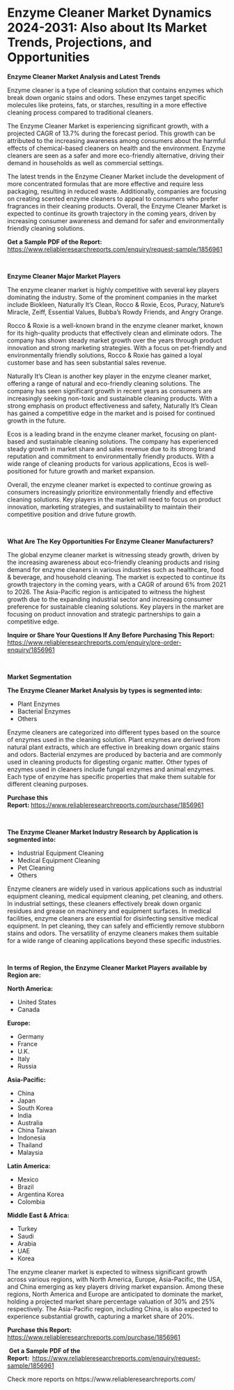 <p><h1>Enzyme Cleaner Market Dynamics 2024-2031: Also about Its Market Trends, Projections, and Opportunities</h1></p><p><strong>Enzyme Cleaner Market Analysis and Latest Trends</strong></p>
<p><p>Enzyme cleaner is a type of cleaning solution that contains enzymes which break down organic stains and odors. These enzymes target specific molecules like proteins, fats, or starches, resulting in a more effective cleaning process compared to traditional cleaners.</p><p>The Enzyme Cleaner Market is experiencing significant growth, with a projected CAGR of 13.7% during the forecast period. This growth can be attributed to the increasing awareness among consumers about the harmful effects of chemical-based cleaners on health and the environment. Enzyme cleaners are seen as a safer and more eco-friendly alternative, driving their demand in households as well as commercial settings.</p><p>The latest trends in the Enzyme Cleaner Market include the development of more concentrated formulas that are more effective and require less packaging, resulting in reduced waste. Additionally, companies are focusing on creating scented enzyme cleaners to appeal to consumers who prefer fragrances in their cleaning products. Overall, the Enzyme Cleaner Market is expected to continue its growth trajectory in the coming years, driven by increasing consumer awareness and demand for safer and environmentally friendly cleaning solutions.</p></p>
<p><strong>Get a Sample PDF of the Report:&nbsp;</strong> <a href="https://www.reliableresearchreports.com/enquiry/request-sample/1856961">https://www.reliableresearchreports.com/enquiry/request-sample/1856961</a></p>
<p>&nbsp;</p>
<p><strong>Enzyme Cleaner Major Market Players</strong></p>
<p><p>The enzyme cleaner market is highly competitive with several key players dominating the industry. Some of the prominent companies in the market include Biokleen, Naturally It’s Clean, Rocco & Roxie, Ecos, Puracy, Nature’s Miracle, Zeiff, Essential Values, Bubba’s Rowdy Friends, and Angry Orange.</p><p>Rocco & Roxie is a well-known brand in the enzyme cleaner market, known for its high-quality products that effectively clean and eliminate odors. The company has shown steady market growth over the years through product innovation and strong marketing strategies. With a focus on pet-friendly and environmentally friendly solutions, Rocco & Roxie has gained a loyal customer base and has seen substantial sales revenue.</p><p>Naturally It’s Clean is another key player in the enzyme cleaner market, offering a range of natural and eco-friendly cleaning solutions. The company has seen significant growth in recent years as consumers are increasingly seeking non-toxic and sustainable cleaning products. With a strong emphasis on product effectiveness and safety, Naturally It’s Clean has gained a competitive edge in the market and is poised for continued growth in the future.</p><p>Ecos is a leading brand in the enzyme cleaner market, focusing on plant-based and sustainable cleaning solutions. The company has experienced steady growth in market share and sales revenue due to its strong brand reputation and commitment to environmentally friendly products. With a wide range of cleaning products for various applications, Ecos is well-positioned for future growth and market expansion.</p><p>Overall, the enzyme cleaner market is expected to continue growing as consumers increasingly prioritize environmentally friendly and effective cleaning solutions. Key players in the market will need to focus on product innovation, marketing strategies, and sustainability to maintain their competitive position and drive future growth.</p></p>
<p>&nbsp;</p>
<p><strong>What Are The Key Opportunities For Enzyme Cleaner Manufacturers?</strong></p>
<p><p>The global enzyme cleaner market is witnessing steady growth, driven by the increasing awareness about eco-friendly cleaning products and rising demand for enzyme cleaners in various industries such as healthcare, food & beverage, and household cleaning. The market is expected to continue its growth trajectory in the coming years, with a CAGR of around 6% from 2021 to 2026. The Asia-Pacific region is anticipated to witness the highest growth due to the expanding industrial sector and increasing consumer preference for sustainable cleaning solutions. Key players in the market are focusing on product innovation and strategic partnerships to gain a competitive edge.</p></p>
<p><strong>Inquire or Share Your Questions If Any Before Purchasing This Report:</strong> <a href="https://www.reliableresearchreports.com/enquiry/pre-order-enquiry/1856961">https://www.reliableresearchreports.com/enquiry/pre-order-enquiry/1856961</a></p>
<p>&nbsp;</p>
<p><strong>Market Segmentation</strong></p>
<p><strong>The Enzyme Cleaner Market Analysis by types is segmented into:</strong></p>
<p><ul><li>Plant Enzymes</li><li>Bacterial Enzymes</li><li>Others</li></ul></p>
<p><p>Enzyme cleaners are categorized into different types based on the source of enzymes used in the cleaning solution. Plant enzymes are derived from natural plant extracts, which are effective in breaking down organic stains and odors. Bacterial enzymes are produced by bacteria and are commonly used in cleaning products for digesting organic matter. Other types of enzymes used in cleaners include fungal enzymes and animal enzymes. Each type of enzyme has specific properties that make them suitable for different cleaning purposes.</p></p>
<p><strong>Purchase this Report:&nbsp;</strong><a href="https://www.reliableresearchreports.com/purchase/1856961">https://www.reliableresearchreports.com/purchase/1856961</a></p>
<p>&nbsp;</p>
<p><strong>The Enzyme Cleaner Market Industry Research by Application is segmented into:</strong></p>
<p><ul><li>Industrial Equipment Cleaning</li><li>Medical Equipment Cleaning</li><li>Pet Cleaning</li><li>Others</li></ul></p>
<p><p>Enzyme cleaners are widely used in various applications such as industrial equipment cleaning, medical equipment cleaning, pet cleaning, and others. In industrial settings, these cleaners effectively break down organic residues and grease on machinery and equipment surfaces. In medical facilities, enzyme cleaners are essential for disinfecting sensitive medical equipment. In pet cleaning, they can safely and efficiently remove stubborn stains and odors. The versatility of enzyme cleaners makes them suitable for a wide range of cleaning applications beyond these specific industries.</p></p>
<p>&nbsp;</p>
<p><strong>In terms of Region, the Enzyme Cleaner Market Players available by Region are:</strong></p>
<p>
    <p> <strong> North America: </strong>
        <ul>
            <li>United States</li>
            <li>Canada</li>
        </ul>
        </p> 
    <p> <strong> Europe: </strong>
        <ul>
            <li>Germany</li>
            <li>France</li>
            <li>U.K.</li>
            <li>Italy</li>
            <li>Russia</li>
        </ul>
        </p> 
    <p> <strong> Asia-Pacific: </strong>
        <ul>
            <li>China</li>
            <li>Japan</li>
            <li>South Korea</li>
            <li>India</li>
            <li>Australia</li>
            <li>China Taiwan</li>
            <li>Indonesia</li>
            <li>Thailand</li>
            <li>Malaysia</li>
        </ul>
        </p> 
    <p> <strong> Latin America: </strong>
        <ul>
            <li>Mexico</li>
            <li>Brazil</li>
            <li>Argentina Korea</li>
            <li>Colombia</li>
        </ul>
        </p> 
    <p> <strong> Middle East & Africa: </strong>
        <ul>
            <li>Turkey</li>
            <li>Saudi</li>
            <li>Arabia</li>
            <li>UAE</li>
            <li>Korea</li>
        </ul>
    </p>
    </p>
<p><p>The enzyme cleaner market is expected to witness significant growth across various regions, with North America, Europe, Asia-Pacific, the USA, and China emerging as key players driving market expansion. Among these regions, North America and Europe are anticipated to dominate the market, holding a projected market share percentage valuation of 30% and 25% respectively. The Asia-Pacific region, including China, is also expected to experience substantial growth, capturing a market share of 20%.</p></p>
<p><strong>Purchase this Report: </strong><a href="https://www.reliableresearchreports.com/purchase/1856961">https://www.reliableresearchreports.com/purchase/1856961</a></p>
<p>&nbsp;<strong>Get a Sample PDF of the Report:&nbsp;&nbsp;</strong><a href="https://www.reliableresearchreports.com/enquiry/request-sample/1856961">https://www.reliableresearchreports.com/enquiry/request-sample/1856961</a></p>
<p><strong></strong></p>
<p>Check more reports on https://www.reliableresearchreports.com/</p>